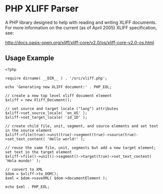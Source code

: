 # PHP XLIFF Parser #

A PHP library designed to help with reading and writing XLIFF documents. For more information on the current (as of April 2005) XLIFF specification, see:

http://docs.oasis-open.org/xliff/xliff-core/v2.0/os/xliff-core-v2.0-os.html

## Usage Example ##

```
<?php

require dirname( __DIR__ ) . '/src/xliff.php';

echo 'Generating new XLIFF document:' . PHP_EOL;

// create a new top level xliff document element
$xliff = new Xliff_Document();

// set source and target locale ("lang") attributes
$xliff->set_source_locale( 'en_US' );
$xliff->set_target_locale( 'id_ID' );

// create child file, unit, segment, and source elements and set text in the source element
$xliff->file(true)->unit(true)->segment(true)->source(true)->set_text_content( 'Hello world!' );

// reuse the same file, unit, segments but add a new target element; set text in the target element
$xliff->file()->unit()->segment()->target(true)->set_text_content( 'Hola mundo!' );

// convert to XML
$dom = $xliff->to_DOM();
$xml = $dom->saveXML( $dom->documentElement );

echo $xml . PHP_EOL;
```